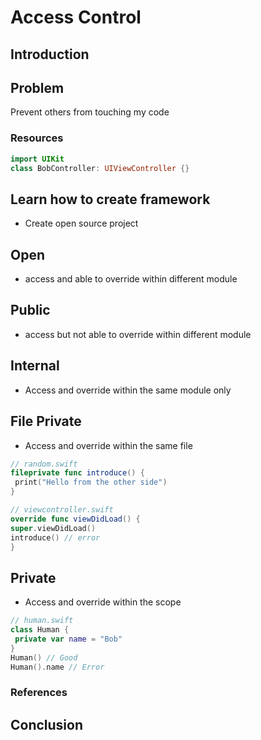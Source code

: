 # Access Control

## Introduction



## Problem
Prevent others from touching my code

### Resources

```swift
import UIKit
class BobController: UIViewController {}
```

## Learn how to create framework
 - Create open source project 

## Open
 - access and able to override within different module

## Public
 - access but not able to override within different module

## Internal
 - Access and override within the same module only

## File Private
 - Access and override within the same file

```swift
// random.swift
fileprivate func introduce() {
 print("Hello from the other side")
}
```



 ```swift
 // viewcontroller.swift
override func viewDidLoad() {
 super.viewDidLoad()
 introduce() // error
}
```


## Private
 - Access and override within the scope

```swift
// human.swift
class Human {
 private var name = "Bob"
}
Human() // Good
Human().name // Error
```




### References

## Conclusion
